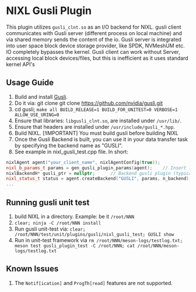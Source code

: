 # NIXL Gusli Plugin

This plugin utilizes `gusli_clnt.so` as an I/O backend for NIXL. gusli client communicates with Gusli server (different process on local machine) and via shared memory sends the content of the io.
Gusli server is integrated into user space block device storage provider, like SPDK, NVMeshUM etc.
IO completely bypasses the kernel.
Gusli client can work without Server, accessing local block devices/files, but this is inefficient as it uses standard kernel API's

## Usage Guide
1. Build and install [Gusli](https://github.com/nvidia/gusli).
2. Do it via: git clone git clone https://github.com/nvidia/gusli.git
3. cd gusli; `make all BUILD_RELEASE=1 BUILD_FOR_UNITEST=0 VERBOSE=1 ALLOW_USE_URING=0`
4. Ensure that libraries: `libgusli_clnt.so`, are installed under `/usr/lib/`.
5. Ensure that headers are installed under `/usr/include/gusli_*.hpp`.
6. Build NIXL. [!IMPORTANT] You must build gusli before building NIXL
7. Once the Gusli Backend is built, you can use it in your data transfer task by specifying the backend name as "GUSLI".
8. See example in nixl_gusli_test.cpp file. In short:

```cpp
nixlAgent agent("your_client_name", nixlAgentConfig(true));
nixl_b_params_t params = gen_gusli_plugin_params(agent);	// Insert list of your block devices here, grep this function to see how it is used
nixlBackendH* gusli_ptr = nullptr;		// Backend gusli plugin (typically dont need to access this pointer)
nixl_status_t status = agent.createBackend("GUSLI", params, n_backend);
...
```
## Running gusli unit test
1. build NIXL in a directory. Example: be it `/root/NNN`
2. `clear; ninja -C /root/NNN install`
3. Run gusli unit-test via: `clear; /root/NNN/test/unit/plugins/gusli/nixl_gusli_test; GUSLI show`
4. Run in unit-test framework via `rm /root/NNN/meson-logs/testlog.txt; meson test gusli_plugin_test -C /root/NNN; cat /root/NNN/meson-logs/testlog.txt`


## Known Issues
1. The `Notif[ication]` and `ProgTh[read]` features are not supported.
